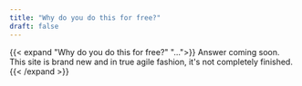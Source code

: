 ```yaml
---
title: "Why do you do this for free?"
draft: false
---
```


{{< expand "Why do you do this for free?" "...">}}
Answer coming soon. This site is brand new and in true agile fashion, it's not completely finished. 
{{< /expand >}}
